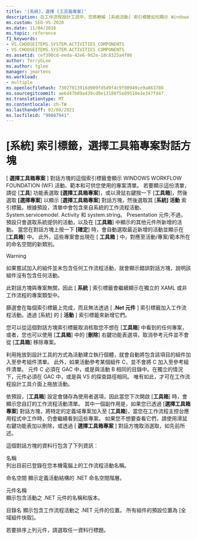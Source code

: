 ```yaml
---
title: '[系統]，選擇 [工具箱專案]'
description: 在工作流程設計工具中，您將瞭解 [系統活動] 索引標籤如何顯示 Windows Workflow Foundation (WF) 活動、範本和可用專案的清單。
ms.custom: SEO-VS-2020
ms.date: 11/04/2016
ms.topic: reference
f1_keywords:
- VS.CHOOSEITEMS.SYSTEM.ACTIVITIES_COMPONENTS
- VS.CHOOSEITEMS.SYSTEM.ACTIVITIES COMPONENTS
ms.assetid: cef390cd-eeda-42e6-9d2e-18c8325a4f06
author: TerryGLee
ms.author: tglee
manager: jmartens
ms.workload:
- multiple
ms.openlocfilehash: 73027013916d909fd5d9f4c9f00949ce9a863708
ms.sourcegitcommit: ae6d47b09a439cd0e13180f5e89510e3e347fd47
ms.translationtype: MT
ms.contentlocale: zh-TW
ms.lasthandoff: 02/08/2021
ms.locfileid: "99867941"
---
```

# <a name="systemactivities-tab-choose-toolbox-items-dialog-box"></a>[系統] 索引標籤，選擇工具箱專案對話方塊

[ **選擇工具箱專案** ] 對話方塊的這個索引標籤會顯示 WINDOWS WORKFLOW FOUNDATION (WF) 活動、範本和可供您使用的專案清單。 若要顯示這份清單，請從 [**工具**] 功能表選取 **[選擇工具箱專案**]，或以滑鼠右鍵按一下 [**工具箱**]，然後選取 **[選擇專案**] 以顯示 [**選擇工具箱專案**] 對話方塊，然後選取其 [**系統] 活動** 索引標籤。根據預設，清單中會包含來自系統的工作流程活動、System.servicemodel. Activity 和 system.string。 Presentation 元件;不過，預設只會選取系統提供的活動，以及在 [**工具箱**] 中顯示的其他元件所新增的活動。 當您在對話方塊上按一下 **[確定**] 時，會自動選取最近新增的活動並顯示在 [**工具箱**] 中。 此外，這些專案會出現在 [ **工具箱** ] 中，對應至活動/專案/範本所在的命名空間的新類別。

> [!WARNING]
> 如果嘗試加入的組件並未包含任何工作流程活動，就會顯示錯誤對話方塊，說明該組件沒有包含任何活動。

此對話方塊與專案無關，因此 [ **系統** ] 索引標籤會繼續顯示在獨立的 XAML 或非工作流程的專案類型中。

篩選會在每個索引標籤上完成，而且無法透過 [ **.Net 元件** ] 索引標籤加入工作流程活動。透過 [系統] 的 [ **活動** ] 索引標籤來新增它們。

您可以從這個對話方塊索引標籤取消核取您不想在 [**工具箱**] 中看到的任何專案，或者，您也可以使用 [**工具箱**] 中的 [**刪除**] 右鍵功能表選項，取消參考元件並不會從 [**工具箱**] 移除專案。

利用拖放到設計工具的方式為活動建立執行個體，就會自動將包含該項目的組件加入至參考組件清單。 此外，如果活動參考某個組件 C，並不會將 C 加入至參考組件清單。 元件 C 必須在 GAC 中，或是與活動 B 相同的目錄中。在獨立的情況下，元件必須在 GAC 中，或是與 VS 的探查路徑相同。 唯有如此，才可在工作流程設計工具介面上拖放活動。

依預設，[**工具箱**] 設定會儲存為使用者選項，因此當您下次開啟 [**工具箱**] 時，會顯示您自訂的工作流程活動清單。 其中一個副作用是，如果您已透過 [**選擇工具箱專案**] 對話方塊，將特定的定義域專案加入至 [**工具箱**]，當您在工作流程主控台應用程式中工作時，仍會繼續看到這些專案。 如果您不想要查看它們，請使用滑鼠右鍵功能表加以刪除，或透過 [ **選擇工具箱專案** ] 對話方塊取消選取，如先前所述。

這個對話方塊的資料行包含了下列資訊：

名稱\
列出目前已登錄在您本機電腦上的工作流程活動名稱。

命名空間
顯示定義活動結構的 .NET 命名空間階層。

元件名稱 \
顯示包含活動之 .NET 元件的名稱和版本。

目錄名
顯示包含工作流程活動之 .NET 元件的位置。 所有組件的預設位置為 [全域組件快取]。

若要排序上列元件，請選取任一資料行標題。

